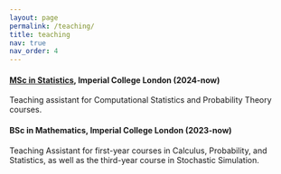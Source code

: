 ```yaml
---
layout: page
permalink: /teaching/
title: teaching
nav: true
nav_order: 4
---
```


#### [MSc in Statistics](https://www.imperial.ac.uk/study/courses/postgraduate-taught/statistics/), Imperial College London (2024-now)

Teaching assistant for Computational Statistics and Probability Theory courses.

#### BSc in Mathematics, Imperial College London (2023-now)

Teaching Assistant for first-year courses in Calculus, Probability, and Statistics, as well as the third-year course in Stochastic Simulation.
